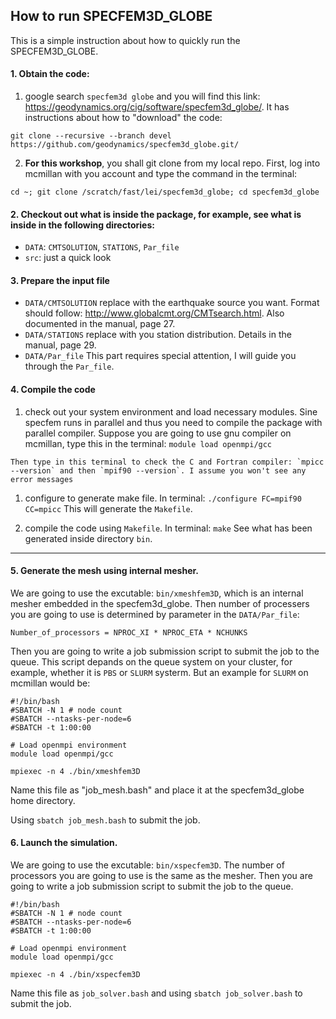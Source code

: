 ## How to run SPECFEM3D_GLOBE
This is a simple instruction about how to quickly run the SPECFEM3D_GLOBE.

#### 1. Obtain the code:

1. google search `specfem3d globe` and you will find this link: https://geodynamics.org/cig/software/specfem3d_globe/. It has instructions about how to "download" the code:
  ```
  git clone --recursive --branch devel https://github.com/geodynamics/specfem3d_globe.git/
  ```

2. **For this workshop**, you shall git clone from my local repo. First, log into mcmillan with you account and type the command in the terminal:
  ```
  cd ~; git clone /scratch/fast/lei/specfem3d_globe; cd specfem3d_globe
  ```

#### 2. Checkout out what is inside the package, for example, see what is inside in the following directories:
  * `DATA`: `CMTSOLUTION`, `STATIONS`, `Par_file`
  * `src`: just a quick look

#### 3. Prepare the input file
  * `DATA/CMTSOLUTION`
    replace with the earthquake source you want. Format should follow: http://www.globalcmt.org/CMTsearch.html. Also documented in the manual, page 27.
  * `DATA/STATIONS`
    replace with you station distribution. Details in the manual, page 29. 
  * `DATA/Par_file`
    This part requires special attention, I will guide you through the `Par_file`.

#### 4. Compile the code
  1. check out your system environment and load necessary modules.
    Sine specfem runs in parallel and thus you need to compile the package with parallel compiler.
    Suppose you are going to use gnu compiler on mcmillan, type this in the terminal:
    ```
    module load openmpi/gcc
    ```
    
    Then type in this terminal to check the C and Fortran compiler: `mpicc --version` and then `mpif90 --version`. I assume you won't see any error messages
  1. configure to generate make file. In terminal:
    ```
    ./configure FC=mpif90 CC=mpicc
    ```
    This will generate the `Makefile`.
    
  2. compile the code using `Makefile`. In terminal:
    ```
    make
    ```
  See what has been generated inside directory `bin`.

---

#### 5. Generate the mesh using internal mesher.
We are going to use the excutable: `bin/xmeshfem3D`, which is an internal mesher embedded in the specfem3d_globe. Then number of processers you are going to use is determined by parameter in the `DATA/Par_file`:
  ```
  Number_of_processors = NPROC_XI * NPROC_ETA * NCHUNKS
  ```

Then you are going to write a job submission script to submit the job to the queue. This script depands on the queue system on your cluster, for example, whether it is `PBS` or `SLURM` systerm. But an example for `SLURM` on mcmillan would be:
```
#!/bin/bash
#SBATCH -N 1 # node count
#SBATCH --ntasks-per-node=6
#SBATCH -t 1:00:00

# Load openmpi environment
module load openmpi/gcc

mpiexec -n 4 ./bin/xmeshfem3D
```
Name this file as "job_mesh.bash" and place it at the specfem3d_globe home directory.

Using `sbatch job_mesh.bash` to submit the job.

#### 6. Launch the simulation.
We are going to use the excutable: `bin/xspecfem3D`. The number of processors you are going to use is the same as the mesher. Then you are going to write a job submission script to submit the job to the queue.
```
#!/bin/bash
#SBATCH -N 1 # node count
#SBATCH --ntasks-per-node=6
#SBATCH -t 1:00:00

# Load openmpi environment
module load openmpi/gcc

mpiexec -n 4 ./bin/xspecfem3D
```

Name this file as `job_solver.bash` and using `sbatch job_solver.bash` to submit the job.
